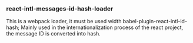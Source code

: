 ### react-intl-messages-id-hash-loader

This is a webpack loader, it must be used width babel-plugin-react-intl-id-hash;
Mainly used in the internationalization process of the react project, the message ID is converted into hash.
